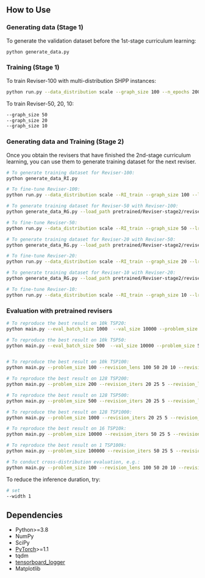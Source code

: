 

## How to Use

### Generating data (Stage 1)

To generate the validation dataset before the 1st-stage curriculum learning:
```bash
python generate_data.py
```

### Training (Stage 1)

To train Reviser-100 with multi-distribution SHPP instances:
```bash
python run.py --data_distribution scale --graph_size 100 --n_epochs 200
```

To train Reviser-50, 20, 10:
```bash
--graph_size 50
--graph_size 20
--graph_size 10
```

### Generating data and Training (Stage 2)

Once you obtain the revisers that have finished the 2nd-stage curriculum learning, you can use them to generate training dataset for the next reviser.

```bash
# To generate training dataset for Reviser-100:
python generate_data_RI.py

# To fine-tune Reviser-100:
python run.py --data_distribution scale --RI_train --graph_size 100 --lr_decay 0.99 --RI_path data/RI_train_tsp/500_RI100_seed1235.pt --load_path pretrained/Reviser-stage1/reviser_100/epoch-199.pt --n_epochs 300 --checkpoint_epochs 100

# To generate training dataset for Reviser-50 with Reviser-100:
python generate_data_RG.py --load_path pretrained/Reviser-stage2/reviser_100/epoch-299.pt --data_path data/RI_train_tsp/500_RI100_seed1235.pt --tgt_size 50 --revision_lens 100 --batch_size 50

# To fine-tune Reviser-50:
python run.py --data_distribution scale --RI_train --graph_size 50 --lr_decay 0.99 --RI_path data/RG_train_tsp/RG50.pt --load_path pretrained/Reviser-stage1/reviser_50/epoch-199.pt --n_epochs 300 --checkpoint_epochs 100

# To generate training dataset for Reviser-20 with Reviser-50:
python generate_data_RG.py --load_path pretrained/Reviser-stage2/reviser_50/epoch-299.pt --data_path data/RG_train_tsp/RG50.pt --tgt_size 20 --revision_lens 50 --batch_size 100 

# To fine-tune Reviser-20:
python run.py --data_distribution scale --RI_train --graph_size 20 --lr_decay 0.99 --RI_path data/RG_train_tsp/RG20.pt --load_path pretrained/Reviser-stage1/reviser_20/epoch-199.pt --n_epochs 300 --checkpoint_epochs 100

# To generate training dataset for Reviser-10 with Reviser-20:
python generate_data_RG.py --load_path pretrained/Reviser-stage2/reviser_20/epoch-299.pt --data_path data/RG_train_tsp/RG20.pt --tgt_size 10 --revision_lens 20 --batch_size 100 

# To fine-tune Reviser-10:
python run.py --data_distribution scale --RI_train --graph_size 10 --lr_decay 0.99 --RI_path data/RG_train_tsp/RG10.pt --load_path pretrained/Reviser-stage1/reviser_10/epoch-99.pt --n_epochs 300 --checkpoint_epochs 100
```


### Evaluation with pretrained revisers

```bash
# To reproduce the best result on 10k TSP20: 
python main.py --eval_batch_size 1000  --val_size 10000 --problem_size 20 --revision_lens 20 10 --revision_iters 10 5 --width 80 --decode_strategy sampling --no_aug

# To reproduce the best result on 10k TSP50: 
python main.py --eval_batch_size 500  --val_size 10000 --problem_size 50 --revision_lens 50 20 --revision_iters 30 10 --width 80 --decode_strategy sampling --no_aug


# To reproduce the best result on 10k TSP100: 
python main.py --problem_size 100 --revision_lens 100 50 20 10 --revision_iters 20 10 10 5 --width 80 --eval_batch_size 200 --val_size 10000 --decode_strategy sampling --no_aug

# To reproduce the best result on 128 TSP200: 
python main.py --problem_size 200 --revision_iters 20 25 5 --revision_lens 100 50 20 --width 64 --eval_batch_size 32 --val_size 128 --decode_strategy greedy

# To reproduce the best result on 128 TSP500:
python main.py --problem_size 500 --revision_iters 20 25 5 --revision_lens 100 50 20 --width 64 --eval_batch_size 16 --val_size 128 --decode_strategy greedy

# To reproduce the best result on 128 TSP1000:
python main.py --problem_size 1000 --revision_iters 20 25 5 --revision_lens 100 50 20 --width 64 --eval_batch_size 4 --val_size 128 --decode_strategy greedy

# To reproduce the best result on 16 TSP10k:
python main.py --problem_size 10000 --revision_iters 50 25 5 --revision_lens 100 50 20 --width 4 --eval_batch_size 8 --val_size 16 --decode_strategy greedy

# To reproduce the best result on 1 TSP100k:
python main.py --problem_size 100000 --revision_iters 50 25 5 --revision_lens 100 50 20 --width 1 --eval_batch_size 1 --val_size 1 --decode_strategy greedy

# To conduct cross-distribution evaluation, e.g.:
python main.py --problem_size 100 --revision_lens 100 50 20 10 --revision_iters 20 10 10 5 --width 140 --eval_batch_size 100 --val_size 10000 --decode_strategy sampling --path data/tsp/tsp_uniform100_10000.pkl  --no_aug

```


To reduce the inference duration, try:
```bash
# set
--width 1
```

## Dependencies

* Python>=3.8
* NumPy
* SciPy
* [PyTorch](http://pytorch.org/)>=1.1
* tqdm
* [tensorboard_logger](https://github.com/TeamHG-Memex/tensorboard_logger)
* Matplotlib 



